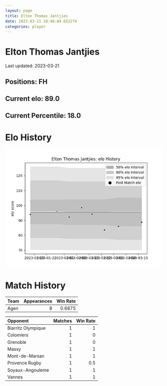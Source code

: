 ```yaml
---  
layout: page  
title: Elton Thomas Jantjies  
date: 2023-03-21 18:48:04.652274  
categories: player  
---
```

# Elton Thomas Jantjies


Last updated: 2023-03-21
## Positions: FH

## Current elo: 89.0

## Current Percentile: 18.0

# Elo History


![elo history](history_EltonThomasJantjies.png)
# Match History


| Team   |   Appearances |   Win Rate |
|:-------|--------------:|-----------:|
| Agen   |             8 |     0.6875 |

| Opponent           |   Matches |   Win Rate |
|:-------------------|----------:|-----------:|
| Biarritz Olympique |         1 |        1   |
| Colomiers          |         1 |        0   |
| Grenoble           |         1 |        0   |
| Massy              |         1 |        1   |
| Mont-de-Marsan     |         1 |        1   |
| Provence Rugby     |         1 |        0.5 |
| Soyaux-Angouleme   |         1 |        1   |
| Vannes             |         1 |        1   |